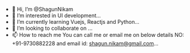 - 👋 Hi, I’m @ShagunNikam
- 👀 I’m interested in UI development...
- 🌱 I’m currently learning Vuejs, Reactjs and Python...
- 💞️ I’m looking to collaborate on ...
- 📫 How to reach me You can call me or email me on below details NO: +91-9730882228 and email id: shagun.nikam@gmail.com...

<!---
ShagunNikam/ShagunNikam is a ✨ special ✨ repository because its `README.md` (this file) appears on your GitHub profile.
You can click the Preview link to take a look at your changes.
--->
